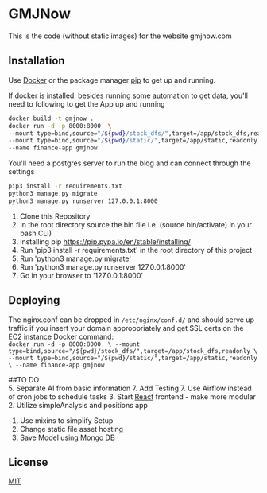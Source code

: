 # GMJNow
This is the code (without static images) for the website gmjnow.com

## Installation

Use [Docker](https://docs.docker.com/get-docker/) or the package manager [pip](https://pip.pypa.io/en/stable/) to get up and running.

If docker is installed, besides running some automation to get data, you'll need to following to get the App up and running

```bash
docker build -t gmjnow .
docker run -d -p 8000:8000  \
--mount type=bind,source="/${pwd}/stock_dfs/",target=/app/stock_dfs,readonly \
--mount type=bind,source="/${pwd}/static/",target=/app/static,readonly \
--name finance-app gmjnow
```

You'll need a postgres server to run the blog and can connect through the settings
```bash
pip3 install -r requirements.txt
python3 manage.py migrate
python3 manage.py runserver 127.0.0.1:8000
```

1. Clone this Repository
2. In the root directory source the bin file i.e. (source bin/activate) in your bash CLI)
3. installing pip https://pip.pypa.io/en/stable/installing/
4. Run 'pip3 install -r requirements.txt' in the root directory of this project
5. Run 'python3 manage.py migrate'
6. Run 'python3 manage.py runserver 127.0.0.1:8000'
7. Go in your browser to '127.0.0.1:8000'


## Deploying   
The nginx.conf can be dropped in `/etc/nginx/conf.d/` and should serve up traffic if you insert your domain approopriately and get SSL certs on the EC2 instance
Docker command:   
`docker run -d -p 8000:8000  \
--mount type=bind,source="/${pwd}/stock_dfs/",target=/app/stock_dfs,readonly \
--mount type=bind,source="/${pwd}/static/",target=/app/static,readonly \
--name finance-app gmjnow`   
   

##TO DO   
5. Separate AI from basic information
7. Add Testing
7. Use Airflow instead of cron jobs to schedule tasks
3. Start [React](https://bezkoder.com/django-react-axios-rest-framework/) frontend - make more modular
2. Utilize simpleAnalysis and positions app
1. Use mixins to simplify Setup
6. Change static file asset hosting
8. Save Model using [Mongo DB](https://django-mongodb-engine.readthedocs.io/en/latest/tutorial.html)


## License
[MIT](https://choosealicense.com/licenses/mit/)